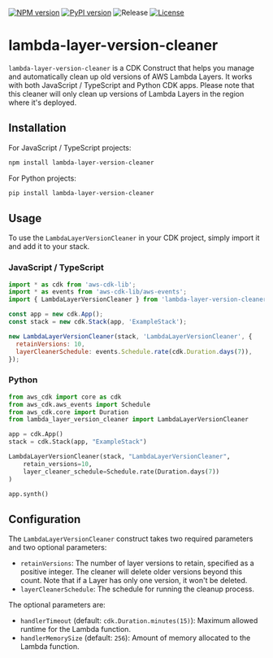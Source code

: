[![NPM version](https://badge.fury.io/js/lambda-layer-version-cleaner.svg)](https://badge.fury.io/js/lambda-layer-version-cleaner)
[![PyPI version](https://badge.fury.io/py/lambda-layer-version-cleaner.svg)](https://badge.fury.io/py/lambda-layer-version-cleaner)
![Release](https://github.com/unirt/lambda-layer-version-cleaner/workflows/release/badge.svg)
[![License](https://img.shields.io/badge/License-Apache_2.0-blue.svg)](https://opensource.org/licenses/Apache-2.0)

# lambda-layer-version-cleaner

`lambda-layer-version-cleaner` is a CDK Construct that helps you manage and automatically clean up old versions of AWS Lambda Layers. It works with both JavaScript / TypeScript and Python CDK apps. Please note that this cleaner will only clean up versions of Lambda Layers in the region where it's deployed.

## Installation

For JavaScript / TypeScript projects:

```bash
npm install lambda-layer-version-cleaner
```

For Python projects:

```bash
pip install lambda-layer-version-cleaner
```

## Usage

To use the `LambdaLayerVersionCleaner` in your CDK project, simply import it and add it to your stack.

### JavaScript / TypeScript

```javascript
import * as cdk from 'aws-cdk-lib';
import * as events from 'aws-cdk-lib/aws-events';
import { LambdaLayerVersionCleaner } from 'lambda-layer-version-cleaner';

const app = new cdk.App();
const stack = new cdk.Stack(app, 'ExampleStack');

new LambdaLayerVersionCleaner(stack, 'LambdaLayerVersionCleaner', {
  retainVersions: 10,
  layerCleanerSchedule: events.Schedule.rate(cdk.Duration.days(7)),
});
```

### Python

```python
from aws_cdk import core as cdk
from aws_cdk.aws_events import Schedule
from aws_cdk.core import Duration
from lambda_layer_version_cleaner import LambdaLayerVersionCleaner

app = cdk.App()
stack = cdk.Stack(app, "ExampleStack")

LambdaLayerVersionCleaner(stack, "LambdaLayerVersionCleaner",
    retain_versions=10,
    layer_cleaner_schedule=Schedule.rate(Duration.days(7))
)

app.synth()
```

## Configuration

The `LambdaLayerVersionCleaner` construct takes two required parameters and two optional parameters:

* `retainVersions`: The number of layer versions to retain, specified as a positive integer. The cleaner will delete older versions beyond this count. Note that if a Layer has only one version, it won't be deleted.
* `layerCleanerSchedule`: The schedule for running the cleanup process.

The optional parameters are:

* `handlerTimeout` (default: `cdk.Duration.minutes(15)`): Maximum allowed runtime for the Lambda function.
* `handlerMemorySize` (default: `256`): Amount of memory allocated to the Lambda function.
